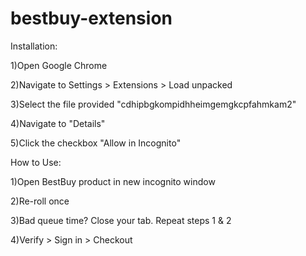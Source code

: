 # bestbuy-extension

Installation:

1)Open Google Chrome

2)Navigate to Settings > Extensions > Load unpacked

3)Select the file provided "cdhipbgkompidhheimgemgkcpfahmkam2"

4)Navigate to "Details"

5)Click the checkbox "Allow in Incognito"

How to Use:

1)Open BestBuy product in new incognito window

2)Re-roll once

3)Bad queue time? Close your tab. Repeat steps 1 & 2

4)Verify > Sign in > Checkout
